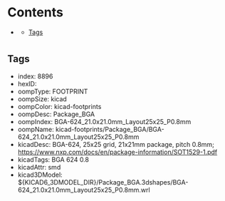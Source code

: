 



Contents
========

* [](#)
	* [Tags](#tags)

# 

## Tags

- index: 8896
- hexID: 
- oompType: FOOTPRINT
- oompSize: kicad
- oompColor: kicad-footprints
- oompDesc: Package_BGA
- oompIndex: BGA-624_21.0x21.0mm_Layout25x25_P0.8mm
- oompName: kicad-footprints/Package_BGA/BGA-624_21.0x21.0mm_Layout25x25_P0.8mm
- kicadDesc: BGA-624, 25x25 grid, 21x21mm package, pitch 0.8mm; https://www.nxp.com/docs/en/package-information/SOT1529-1.pdf
- kicadTags: BGA 624 0.8
- kicadAttr: smd
- kicad3DModel: ${KICAD6_3DMODEL_DIR}/Package_BGA.3dshapes/BGA-624_21.0x21.0mm_Layout25x25_P0.8mm.wrl

